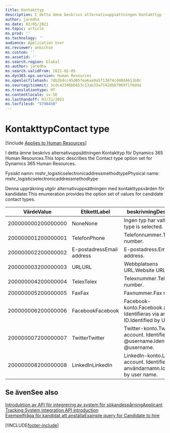 ```yaml
---
title: Kontakttyp
description: I detta ämne beskrivs alternativuppsättningen Kontakttyp för Dynamics 365 Human Resources.
author: jaredha
ms.date: 02/05/2021
ms.topic: article
ms.prod: ''
ms.technology: ''
audience: Application User
ms.reviewer: anbichse
ms.custom: ''
ms.assetid: ''
ms.search.region: Global
ms.author: jaredha
ms.search.validFrom: 2021-02-05
ms.dyn365.ops.version: Human Resources
ms.openlocfilehash: 7db2bdcc45d057ea6aa9a5f13874cd40d4611b8c
ms.sourcegitcommit: 3cdc42346bb653c13ab33a7142dbb7969f1f6dda
ms.translationtype: HT
ms.contentlocale: sv-SE
ms.lasthandoff: 03/31/2021
ms.locfileid: "5798450"
---
```

# <a name="contact-type"></a><span data-ttu-id="5a1de-103">Kontakttyp</span><span class="sxs-lookup"><span data-stu-id="5a1de-103">Contact type</span></span>

[!include [Applies to Human Resources](../includes/applies-to-hr.md)]

<span data-ttu-id="5a1de-104">I detta ämne beskrivs alternativuppsättningen Kontakttyp för Dynamics 365 Human Resources.</span><span class="sxs-lookup"><span data-stu-id="5a1de-104">This topic describes the Contact type option set for Dynamics 365 Human Resources.</span></span>

<span data-ttu-id="5a1de-105">Fysiskt namn: mshr_logisticselectronicaddressmethodtype</span><span class="sxs-lookup"><span data-stu-id="5a1de-105">Physical name: mshr_logisticselectronicaddressmethodtype</span></span>

<span data-ttu-id="5a1de-106">Denna uppräkning utgör alternativuppsättningen med kontakttypsvärden för kandidater.</span><span class="sxs-lookup"><span data-stu-id="5a1de-106">This enumeration provides the option set of values for candidate contact types.</span></span> 

| <span data-ttu-id="5a1de-107">Värde</span><span class="sxs-lookup"><span data-stu-id="5a1de-107">Value</span></span> | <span data-ttu-id="5a1de-108">Etikett</span><span class="sxs-lookup"><span data-stu-id="5a1de-108">Label</span></span> | <span data-ttu-id="5a1de-109">beskrivning</span><span class="sxs-lookup"><span data-stu-id="5a1de-109">Description</span></span> |
| --- | --- | --- |
| <span data-ttu-id="5a1de-110">200000000</span><span class="sxs-lookup"><span data-stu-id="5a1de-110">200000000</span></span> | <span data-ttu-id="5a1de-111">None</span><span class="sxs-lookup"><span data-stu-id="5a1de-111">None</span></span> | <span data-ttu-id="5a1de-112">Ingen typ har valts.</span><span class="sxs-lookup"><span data-stu-id="5a1de-112">No type is selected.</span></span> |
| <span data-ttu-id="5a1de-113">200000001</span><span class="sxs-lookup"><span data-stu-id="5a1de-113">200000001</span></span> | <span data-ttu-id="5a1de-114">Telefon</span><span class="sxs-lookup"><span data-stu-id="5a1de-114">Phone</span></span> | <span data-ttu-id="5a1de-115">Telefonnummer.</span><span class="sxs-lookup"><span data-stu-id="5a1de-115">Telephone number.</span></span> |
| <span data-ttu-id="5a1de-116">200000002</span><span class="sxs-lookup"><span data-stu-id="5a1de-116">200000002</span></span> | <span data-ttu-id="5a1de-117">E-postadress</span><span class="sxs-lookup"><span data-stu-id="5a1de-117">Email address</span></span> | <span data-ttu-id="5a1de-118">E-postadress.</span><span class="sxs-lookup"><span data-stu-id="5a1de-118">Email address.</span></span> |
| <span data-ttu-id="5a1de-119">200000003</span><span class="sxs-lookup"><span data-stu-id="5a1de-119">200000003</span></span> | <span data-ttu-id="5a1de-120">URL</span><span class="sxs-lookup"><span data-stu-id="5a1de-120">URL</span></span> | <span data-ttu-id="5a1de-121">Webbplatsens URL.</span><span class="sxs-lookup"><span data-stu-id="5a1de-121">Website URL.</span></span> |
| <span data-ttu-id="5a1de-122">200000004</span><span class="sxs-lookup"><span data-stu-id="5a1de-122">200000004</span></span> | <span data-ttu-id="5a1de-123">Telex</span><span class="sxs-lookup"><span data-stu-id="5a1de-123">Telex</span></span> | <span data-ttu-id="5a1de-124">Telexnummer.</span><span class="sxs-lookup"><span data-stu-id="5a1de-124">Telex number.</span></span> |
| <span data-ttu-id="5a1de-125">200000005</span><span class="sxs-lookup"><span data-stu-id="5a1de-125">200000005</span></span> | <span data-ttu-id="5a1de-126">Fax</span><span class="sxs-lookup"><span data-stu-id="5a1de-126">Fax</span></span> | <span data-ttu-id="5a1de-127">Faxnummer.</span><span class="sxs-lookup"><span data-stu-id="5a1de-127">Fax number.</span></span> |
| <span data-ttu-id="5a1de-128">200000006</span><span class="sxs-lookup"><span data-stu-id="5a1de-128">200000006</span></span> | <span data-ttu-id="5a1de-129">Facebook</span><span class="sxs-lookup"><span data-stu-id="5a1de-129">Facebook</span></span> | <span data-ttu-id="5a1de-130">Facebook-konto.</span><span class="sxs-lookup"><span data-stu-id="5a1de-130">Facebook account.</span></span> <span data-ttu-id="5a1de-131">Identifieras via användar-ID.</span><span class="sxs-lookup"><span data-stu-id="5a1de-131">Identified by User ID.</span></span> |
| <span data-ttu-id="5a1de-132">200000007</span><span class="sxs-lookup"><span data-stu-id="5a1de-132">200000007</span></span> | <span data-ttu-id="5a1de-133">Twitter</span><span class="sxs-lookup"><span data-stu-id="5a1de-133">Twitter</span></span> | <span data-ttu-id="5a1de-134">Twitter-konto.</span><span class="sxs-lookup"><span data-stu-id="5a1de-134">Twitter account.</span></span> <span data-ttu-id="5a1de-135">Identifieras via @username.</span><span class="sxs-lookup"><span data-stu-id="5a1de-135">Identified by @username.</span></span> |
| <span data-ttu-id="5a1de-136">200000008</span><span class="sxs-lookup"><span data-stu-id="5a1de-136">200000008</span></span> | <span data-ttu-id="5a1de-137">LinkedIn</span><span class="sxs-lookup"><span data-stu-id="5a1de-137">LinkedIn</span></span> | <span data-ttu-id="5a1de-138">LinkedIn-konto.</span><span class="sxs-lookup"><span data-stu-id="5a1de-138">LinkedIn account.</span></span> <span data-ttu-id="5a1de-139">Identifieras via användarnamn.</span><span class="sxs-lookup"><span data-stu-id="5a1de-139">Identified by user name.</span></span> |

## <a name="see-also"></a><span data-ttu-id="5a1de-140">Se även</span><span class="sxs-lookup"><span data-stu-id="5a1de-140">See also</span></span>

[<span data-ttu-id="5a1de-141">Introduktion av API för integrering av system för sökandespårning</span><span class="sxs-lookup"><span data-stu-id="5a1de-141">Applicant Tracking System integration API introduction</span></span>](hr-admin-integration-ats-api-introduction.md)<br>
[<span data-ttu-id="5a1de-142">Exempelfråga för kandidat att anställa</span><span class="sxs-lookup"><span data-stu-id="5a1de-142">Example query for Candidate to hire</span></span>](hr-admin-integration-ats-api-candidate-to-hire-example-query.md)


[!INCLUDE[footer-include](../includes/footer-banner.md)]